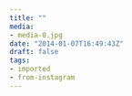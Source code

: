```yaml
---
title: ""
media:
- media-0.jpg
date: "2014-01-07T16:49:43Z"
draft: false
tags:
- imported
- from-instagram
---
```


